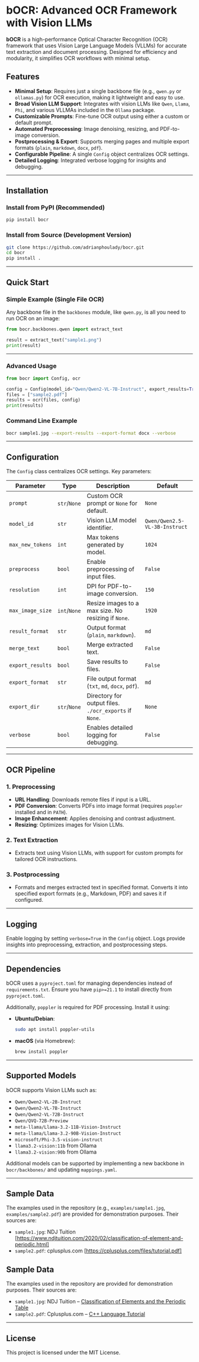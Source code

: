 # bOCR: Advanced OCR Framework with Vision LLMs

**bOCR** is a high-performance Optical Character Recognition (OCR) framework that uses Vision Large Language Models (VLLMs) for accurate text extraction and document processing. Designed for efficiency and modularity, it simplifies OCR workflows with minimal setup.

## Features

- **Minimal Setup**: Requires just a single backbone file (e.g., `qwen.py` or `ollamas.py`) for OCR execution, making it lightweight and easy to use.
- **Broad Vision LLM Support**: Integrates with vision LLMs like `Qwen`, `Llama`, `Phi`, and various VLLMAs included in the `Ollama` package.
- **Customizable Prompts**: Fine-tune OCR output using either a custom or default prompt.
- **Automated Preprocessing**: Image denoising, resizing, and PDF-to-image conversion.
- **Postprocessing & Export**: Supports merging pages and multiple export formats (`plain`, `markdown`, `docx`, `pdf`).
- **Configurable Pipeline**: A single `Config` object centralizes OCR settings.
- **Detailed Logging**: Integrated verbose logging for insights and debugging.

---

## Installation

### Install from PyPI (Recommended)

```bash
pip install bocr
```

### Install from Source (Development Version)

```bash
git clone https://github.com/adrianphoulady/bocr.git
cd bocr
pip install .
```

---

## Quick Start

### Simple Example (Single File OCR)

Any backbone file in the `backbones` module, like `qwen.py`, is all you need to run OCR on an image:

```python
from bocr.backbones.qwen import extract_text

result = extract_text("sample1.png")
print(result)
```

---

### Advanced Usage

```python
from bocr import Config, ocr

config = Config(model_id="Qwen/Qwen2-VL-7B-Instruct", export_results=True, export_format="pdf", verbose=True)
files = ["sample2.pdf"]
results = ocr(files, config)
print(results)
```

### Command Line Example

```bash
bocr sample1.jpg --export-results --export-format docx --verbose
```

---

## Configuration

The `Config` class centralizes OCR settings. Key parameters:

| Parameter        | Type         | Description                                            | Default                       |
|------------------|--------------|--------------------------------------------------------|-------------------------------|
| `prompt`         | `str`/`None` | Custom OCR prompt or `None` for default.               | `None`                        |
| `model_id`       | `str`        | Vision LLM model identifier.                           | `Qwen/Qwen2.5-VL-3B-Instruct` |
| `max_new_tokens` | `int`        | Max tokens generated by model.                         | `1024`                        |
| `preprocess`     | `bool`       | Enable preprocessing of input files.                   | `False`                       |
| `resolution`     | `int`        | DPI for PDF-to-image conversion.                       | `150`                         |
| `max_image_size` | `int`/`None` | Resize images to a max size. No resizing if `None`.    | `1920`                        |
| `result_format`  | `str`        | Output format (`plain`, `markdown`).                   | `md`                          |
| `merge_text`     | `bool`       | Merge extracted text.                                  | `False`                       |
| `export_results` | `bool`       | Save results to files.                                 | `False`                       |
| `export_format`  | `str`        | File output format (`txt`, `md`, `docx`, `pdf`).       | `md`                          |
| `export_dir`     | `str`/`None` | Directory for output files. `./ocr_exports` if `None`. | `None`                        |
| `verbose`        | `bool`       | Enables detailed logging for debugging.                | `False`                       |

---

## OCR Pipeline

### 1. Preprocessing

- **URL Handling**: Downloads remote files if input is a URL.
- **PDF Conversion**: Converts PDFs into image format (requires `poppler` installed and in `PATH`).
- **Image Enhancement**: Applies denoising and contrast adjustment.
- **Resizing**: Optimizes images for Vision LLMs.

### 2. Text Extraction

- Extracts text using Vision LLMs, with support for custom prompts for tailored OCR instructions.

### 3. Postprocessing

- Formats and merges extracted text in specified format. Converts it into specified export formats (e.g., Markdown, PDF) and saves it if configured.

---

## Logging

Enable logging by setting `verbose=True` in the `Config` object. Logs provide insights into preprocessing, extraction, and postprocessing steps.

---

## Dependencies

bOCR uses a `pyproject.toml` for managing dependencies instead of `requirements.txt`. Ensure you have `pip>=21.1` to install directly from `pyproject.toml`.

Additionally, `poppler` is required for PDF processing. Install it using:

- **Ubuntu/Debian**:
  ```bash
  sudo apt install poppler-utils
  ```
- **macOS** (via Homebrew):
  ```bash
  brew install poppler
  ```

---

## Supported Models

bOCR supports Vision LLMs such as:

- `Qwen/Qwen2-VL-2B-Instruct`
- `Qwen/Qwen2-VL-7B-Instruct`
- `Qwen/Qwen2-VL-72B-Instruct`
- `Qwen/QVQ-72B-Preview`
- `meta-llama/Llama-3.2-11B-Vision-Instruct`
- `meta-llama/Llama-3.2-90B-Vision-Instruct`
- `microsoft/Phi-3.5-vision-instruct`
- `llama3.2-vision:11b` from Ollama
- `llama3.2-vision:90b` from Ollama

Additional models can be supported by implementing a new backbone in `bocr/backbones/` and updating `mappings.yaml`.

---

## Sample Data
The examples used in the repository (e.g., `examples/sample1.jpg`, `examples/sample2.pdf`) are provided for demonstration purposes. 
Their sources are:
- `sample1.jpg`: NDJ Tuition [https://www.ndjtuition.com/2020/02/classification-of-element-and-periodic.html]
- `sample2.pdf`: cplusplus.com [https://cplusplus.com/files/tutorial.pdf]

## Sample Data

The examples used in the repository are provided for demonstration purposes. Their sources are:

- `sample1.jpg`: NDJ Tuition – [Classification of Elements and the Periodic Table](https://www.ndjtuition.com/2020/02/classification-of-element-and-periodic.html)
- `sample2.pdf`: Cplusplus.com – [C++ Language Tutorial](https://cplusplus.com/files/tutorial.pdf)

---

## License

This project is licensed under the MIT License.

